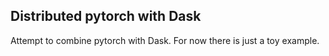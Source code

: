 ## Distributed pytorch with Dask

Attempt to combine pytorch with Dask. For now there is just a toy example.
